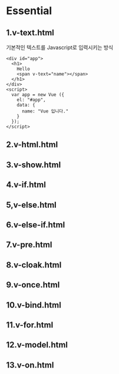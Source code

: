 
# Essential

## 1.v-text.html
기본적인 텍스트를 Javascript로 입력시키는 방식 
```
<div id="app"> 
  <h1>
    Hello
    <span v-text="name"></span>
  </h1>
</div>
<script>
  var app = new Vue ({
    el: "#app",
    data: {
      name: "Vue 입니다."
    }
  });
</script>

```

## 2.v-html.html
## 3.v-show.html
## 4.v-if.html
## 5,v-else.html
## 6.v-else-if.html
## 7.v-pre.html
## 8.v-cloak.html
## 9.v-once.html
## 10.v-bind.html
## 11.v-for.html
## 12.v-model.html
## 13.v-on.html
